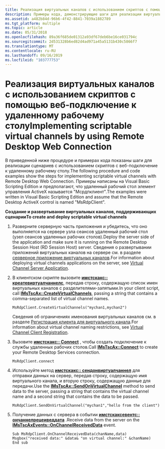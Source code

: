 ```yaml
---
title: Реализация виртуальных каналов с использованием скриптов с помощью веб-подключение к удаленному рабочему столу
description: Примеры кода, демонстрирующие шаги для реализации виртуальных каналов с помощью сценариев с веб-подключение к удаленному рабочему столу.
ms.assetid: a482b84d-96b6-4f42-8841-7039a1882789
ms.tgt_platform: multiple
ms.topic: article
ms.date: 05/31/2018
ms.openlocfilehash: 89a36f685de01312a93df67deb6be16ce031794c
ms.sourcegitcommit: 2d531328b6ed82d4ad971a45a5131b430c5866f7
ms.translationtype: MT
ms.contentlocale: ru-RU
ms.lasthandoff: 09/16/2019
ms.locfileid: "103777753"
---
```

# <a name="implementing-scriptable-virtual-channels-by-using-remote-desktop-web-connection"></a><span data-ttu-id="fc0a2-103">Реализация виртуальных каналов с использованием скриптов с помощью веб-подключение к удаленному рабочему столу</span><span class="sxs-lookup"><span data-stu-id="fc0a2-103">Implementing scriptable virtual channels by using Remote Desktop Web Connection</span></span>

<span data-ttu-id="fc0a2-104">В приведенной ниже процедуре и примерах кода показаны шаги для реализации сценариев с использованием скриптов с веб-подключение к удаленному рабочему столу.</span><span class="sxs-lookup"><span data-stu-id="fc0a2-104">The following procedure and code examples show the steps for implementing scriptable virtual channels with Remote Desktop Web Connection.</span></span> <span data-ttu-id="fc0a2-105">Примеры написаны на Visual Basic Scripting Edition и предполагают, что удаленный рабочий стол элемент управления ActiveX называется "Мсрдпклиент".</span><span class="sxs-lookup"><span data-stu-id="fc0a2-105">The examples were written in Visual Basic Scripting Edition and assume that the Remote Desktop ActiveX control is named "MsRdpClient".</span></span>

<span data-ttu-id="fc0a2-106">**Создание и развертывание виртуальных каналов, поддерживающих сценарии**</span><span class="sxs-lookup"><span data-stu-id="fc0a2-106">**To create and deploy scriptable virtual channels**</span></span>

1.  <span data-ttu-id="fc0a2-107">Разверните серверную часть приложения и убедитесь, что оно выполняется на сервере узла сеансов удаленный рабочий стол (узел сеансов удаленных рабочих столов).</span><span class="sxs-lookup"><span data-stu-id="fc0a2-107">Deploy the server side of the application and make sure it is running on the Remote Desktop Session Host (RD Session Host) server.</span></span> <span data-ttu-id="fc0a2-108">Сведения о развертывании приложений виртуальных каналов на сервере см. в разделе [серверное приложение виртуальных каналов](virtual-channel-server-application.md).</span><span class="sxs-lookup"><span data-stu-id="fc0a2-108">For information about deploying virtual channels applications on the server, see [Virtual Channel Server Application](virtual-channel-server-application.md).</span></span>
2.  <span data-ttu-id="fc0a2-109">В клиентском скрипте вызовите [**имстскакс:: креатевиртуалчаннелс**](imstscax-createvirtualchannels.md), передав строку, содержащую список имен виртуальных каналов с разделителями-запятыми.</span><span class="sxs-lookup"><span data-stu-id="fc0a2-109">In your client script, call [**IMsTscAx::CreateVirtualChannels**](imstscax-createvirtualchannels.md), passing a string that contains a comma-separated list of virtual channel names.</span></span>

    ```VB
    MsRdpClient.CreateVirtualChannels("mychan1,mychan2")
    ```

    

    <span data-ttu-id="fc0a2-110">Сведения об ограничениях именования виртуальных каналов см. в разделе [Регистрация клиента для виртуального канала](virtual-channel-client-registration.md).</span><span class="sxs-lookup"><span data-stu-id="fc0a2-110">For information about virtual channel naming restrictions, see [Virtual Channel Client Registration](virtual-channel-client-registration.md).</span></span>

3.  <span data-ttu-id="fc0a2-111">Вызовите [**имстскакс:: Connect**](imstscax-connect.md) , чтобы создать подключение к службы удаленных рабочих столов.</span><span class="sxs-lookup"><span data-stu-id="fc0a2-111">Call [**IMsTscAx::Connect**](imstscax-connect.md) to create your Remote Desktop Services connection.</span></span>

    ```VB
    MsRdpClient.connect
    ```

    

4.  <span data-ttu-id="fc0a2-112">Используйте метод [**имстскакс:: сендонвиртуалчаннел**](imstscax-sendonvirtualchannel.md) для отправки данных на сервер, передав строку, содержащую имя виртуального канала, и вторую строку, содержащую данные для передачи.</span><span class="sxs-lookup"><span data-stu-id="fc0a2-112">Use the [**IMsTscAx::SendOnVirtualChannel**](imstscax-sendonvirtualchannel.md) method to send data to the server, passing a string that contains the virtual channel name and a second string that contains the data to be passed.</span></span>

    ```VB
    MsRdpClient.SendOnVirtualChannel("mychan1","hello from the client")
    ```

    

5.  <span data-ttu-id="fc0a2-113">Получение данных с сервера в событии [**имстскаксевентс:: ончаннелрецеиведдата**](imstscaxevents-onchannelreceiveddata.md) .</span><span class="sxs-lookup"><span data-stu-id="fc0a2-113">Receive data from the server on the [**IMsTscAxEvents::OnChannelReceivedData**](imstscaxevents-onchannelreceiveddata.md) event.</span></span>

    ```VB
    Sub MsRdpClient.OnChannelReceivedData(chanName,data)
    Msgbox("received data:" &data& "on virtual channel:" &chanName)
    End sub
    ```

    

 

 




